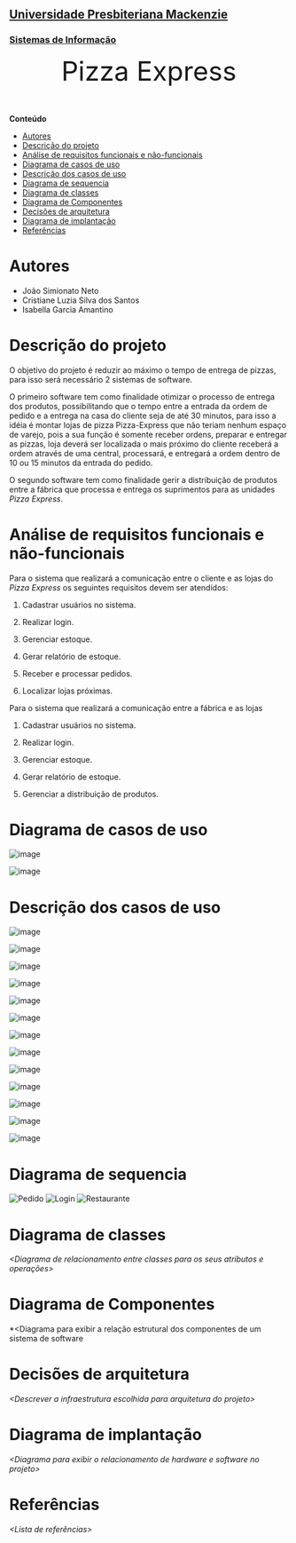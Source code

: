 <h2><a href= "https://www.mackenzie.br">Universidade Presbiteriana Mackenzie</a></h2>
<h3><a href= "https://www.mackenzie.br/graduacao/sao-paulo-higienopolis/sistemas-de-informacao">Sistemas de Informação</a></h3>


<font size="+12"><center>
Pizza Express
</center></font>

**Conteúdo**

- [Autores](#autores)
- [Descrição do projeto](#descrição-do-projeto)
- [Análise de requisitos funcionais e não-funcionais](#análise-de-requisitos-funcionais-e-não-funcionais)
- [Diagrama de casos de uso](#diagrama-de-casos-de-uso)
- [Descrição dos casos de uso](#descrição-dos-casos-de-uso)
- [Diagrama de sequencia](#diagrama-de-sequencia)
- [Diagrama de classes](#diagrama-de-classes)
- [Diagrama de Componentes](#diagrama-de-componentes)
- [Decisões de arquitetura](#decisões-de-arquitetura)
- [Diagrama de implantação](#diagrama-de-implantação)
- [Referências](#referências)


# Autores

* João Simionato Neto
* Cristiane Luzia Silva dos Santos
* Isabella Garcia Amantino


# Descrição do projeto

O objetivo do projeto é reduzir ao máximo o tempo de entrega de pizzas, para isso será necessário 2 sistemas de software.

O primeiro software tem como finalidade otimizar o processo de entrega dos produtos, possibilitando que o tempo entre a entrada da ordem de pedido e a entrega na casa do cliente seja de até 30 minutos, para isso a idéia é montar lojas de pizza Pizza-Express que não teriam nenhum espaço de varejo, pois a sua função é somente receber ordens, preparar e entregar as pizzas, loja deverá ser localizada o mais próximo do cliente receberá a ordem através de uma central, processará, e entregará a ordem dentro de 10 ou 15 minutos da entrada do pedido.

O segundo software tem como finalidade gerir a distribuição de produtos entre a fábrica que processa e entrega os suprimentos para as unidades _Pizza Express_.
# Análise de requisitos funcionais e não-funcionais

Para o sistema que realizará a comunicação entre o cliente e as lojas do _Pizza Express_ os seguintes requisitos devem ser atendidos: 


1. Cadastrar usuários no sistema.


2. Realizar login.


3. Gerenciar estoque.


4. Gerar relatório de estoque.


5. Receber e processar pedidos.


6. Localizar lojas próximas.



Para o sistema que realizará a comunicação entre a fábrica e as lojas

1. Cadastrar usuários no sistema.


2. Realizar login.


3. Gerenciar estoque.


4. Gerar relatório de estoque.


5. Gerenciar a distribuição de produtos.


# Diagrama de casos de uso

![image](https://github.com/Hello-Kitty-Mack/Pizza-Express/assets/85938643/b3c22f30-8264-4bf7-a4c3-1055d86ace88)

![image](https://github.com/Hello-Kitty-Mack/Pizza-Express/assets/85938643/f17b3a3d-88dd-4742-b655-e0c117b68fc3)


# Descrição dos casos de uso

![image](https://github.com/Hello-Kitty-Mack/Pizza-Express/assets/85938643/7f2699ca-72fc-4fa2-b32e-f76f0a6182cd)

![image](https://github.com/Hello-Kitty-Mack/Pizza-Express/assets/85938643/c12f37a9-0aee-453c-b10e-3bcec1338922)

![image](https://github.com/Hello-Kitty-Mack/Pizza-Express/assets/85938643/a66504bc-9c9a-4495-9277-ba558e50a4c7)

![image](https://github.com/Hello-Kitty-Mack/Pizza-Express/assets/85938643/bbe9bdea-c7fb-4895-b61f-ccab1fcda5a5)

![image](https://github.com/Hello-Kitty-Mack/Pizza-Express/assets/85938643/e2f7633f-b501-410f-a42d-ea8b15d1d4a1)

![image](https://github.com/Hello-Kitty-Mack/Pizza-Express/assets/85938643/76c7bf8a-fb86-4f3d-8d99-a1a1cb30a04a)

![image](https://github.com/Hello-Kitty-Mack/Pizza-Express/assets/85938643/3a20c102-2fa5-4609-8466-22cff024fd5a)

![image](https://github.com/Hello-Kitty-Mack/Pizza-Express/assets/85938643/8d81b4fb-4520-4673-bf33-ca0239a36f72)

![image](https://github.com/Hello-Kitty-Mack/Pizza-Express/assets/85938643/668e8a5d-10f5-47b5-82c8-6d312064773d)

![image](https://github.com/Hello-Kitty-Mack/Pizza-Express/assets/85938643/a66e27e5-a94b-4d3c-8c82-a1302a6c1d66)

![image](https://github.com/Hello-Kitty-Mack/Pizza-Express/assets/85938643/7b74dbfc-d4de-4c3f-97b5-312a05a0524c)

![image](https://github.com/Hello-Kitty-Mack/Pizza-Express/assets/85938643/ce3776a5-4eab-47bd-bd48-572ffe328c29)

![image](https://github.com/Hello-Kitty-Mack/Pizza-Express/assets/85938643/8214a396-31f6-43e4-81ef-d735058214b5)

# Diagrama de sequencia

![Pedido](https://github.com/Hello-Kitty-Mack/Pizza-Express/assets/132100510/2b116cf7-89e9-4cdc-b364-c6916a9c63fe)
![Login](https://github.com/Hello-Kitty-Mack/Pizza-Express/assets/132100510/48fa47f1-61c2-4d81-ae2c-e8ded67ef3e5)
![Restaurante](https://github.com/Hello-Kitty-Mack/Pizza-Express/assets/132100510/2a059bf9-1669-455e-924f-fbc3001965a5)

# Diagrama de classes

*&lt;Diagrama de relacionamento entre classes para os seus atributos e operações&gt;*

# Diagrama de Componentes

*&lt;Diagrama para exibir a relação estrutural dos componentes de um sistema de software

# Decisões de arquitetura

*&lt;Descrever a infraestrutura escolhida para arquitetura do projeto&gt;*

# Diagrama de implantação

*&lt;Diagrama para exibir o relacionamento de hardware e software no projeto&gt;*

# Referências

*&lt;Lista de referências&gt;*
